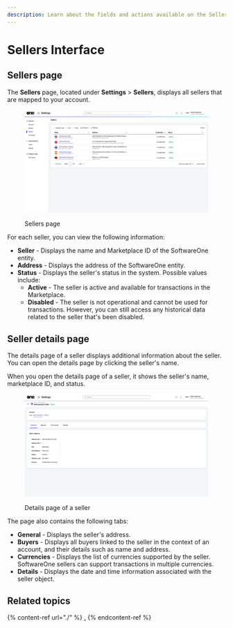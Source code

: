 ```yaml
---
description: Learn about the fields and actions available on the Sellers page.
---
```


# Sellers Interface

## **Sellers** page <a href="#agreements-interface" id="agreements-interface"></a>

The **Sellers** page, located under **Settings** > **Sellers**, displays all sellers that are mapped to your account.&#x20;

<figure><img src="../../../.gitbook/assets/image (338).png" alt=""><figcaption><p>Sellers page</p></figcaption></figure>

For each seller, you can view the following information:&#x20;

* **Seller** - Displays the name and Marketplace ID of the SoftwareOne entity.&#x20;
* **Address** - Displays the address of the SoftwareOne entity.
* **Status** - Displays the seller's status in the system. Possible values include:
  * **Active** - The seller is active and available for transactions in the Marketplace.
  * **Disabled** - The seller is not operational and cannot be used for transactions. However, you can still access any historical data related to the seller that's been disabled.&#x20;

## **Seller** details page <a href="#subscription-details" id="subscription-details"></a>

The details page of a seller displays additional information about the seller. You can open the details page by clicking the seller's name.

When you open the details page of a seller, it shows the seller's name, marketplace ID, and status.&#x20;

<figure><img src="../../../.gitbook/assets/image (461).png" alt=""><figcaption><p>Details page of a seller</p></figcaption></figure>

The page also contains the following tabs:

* **General** - Displays the seller's address.
* **Buyers** - Displays all buyers linked to the seller in the context of an account, and their details such as name and address.
* **Currencies** - Displays the list of currencies supported by the seller. SoftwareOne sellers can support transactions in multiple currencies.
* **Details** - Displays the date and time information associated with the seller object.

## Related topics

{% content-ref url="./" %}
[.](./)
{% endcontent-ref %}
